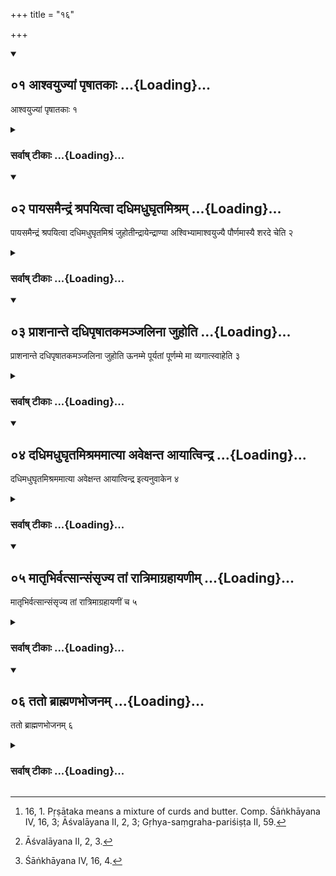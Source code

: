 +++
title = "१६"

+++
<div class="js_include" includetitle="true" newlevelforh1="2" unfilled url="/vedAH_yajuH/vAjasaneyam/sUtram/pAraskara-gRhyam/vishvAsa-prastutiH/2/16/01_AshvayujyAM_pRShAtakAH.md">
<details open><summary><h2>०१ आश्वयुज्यां पृषातकाः ...{Loading}...</h2></summary>

आश्वयुज्यां पृषातकाः १
</details>
</div>
<div class="js_include collapsed" newlevelforh1="3" title="सर्वाष् टीकाः" unfilled url="/vedAH_yajuH/vAjasaneyam/sUtram/pAraskara-gRhyam/sarvASh_TIkAH/2/16/01_AshvayujyAM_pRShAtakAH.md">
<details><summary><h3>सर्वाष् टीकाः ...{Loading}...</h3></summary>
<details><summary>Oldenberg</summary>

1 [^1] . On the full-moon day of Āśvayuja the (offerings of) Pṛśhātakas (are made).

[^1]:  16, 1. Pṛṣātaka means a mixture of curds and butter. Comp. Śāṅkhāyana IV, 16, 3; Āśvalāyana II, 2, 3; Gṛhya-saṃgraha-pariśiṣṭa II, 59.
</details>
</details>
</div>
<div class="js_include" includetitle="true" newlevelforh1="2" unfilled url="/vedAH_yajuH/vAjasaneyam/sUtram/pAraskara-gRhyam/vishvAsa-prastutiH/2/16/02_pAyasamaindraM_shrapayitvA_dadhimadhughRtamishr.md">
<details open><summary><h2>०२ पायसमैन्द्रं श्रपयित्वा दधिमधुघृतमिश्रम् ...{Loading}...</h2></summary>

पायसमैन्द्रं श्रपयित्वा दधिमधुघृतमिश्रं जुहोतीन्द्रायेन्द्राण्या अश्विभ्यामाश्वयुज्यै पौर्णमास्यै शरदे चेति २
</details>
</div>
<div class="js_include collapsed" newlevelforh1="3" title="सर्वाष् टीकाः" unfilled url="/vedAH_yajuH/vAjasaneyam/sUtram/pAraskara-gRhyam/sarvASh_TIkAH/2/16/02_pAyasamaindraM_shrapayitvA_dadhimadhughRtamishr.md">
<details><summary><h3>सर्वाष् टीकाः ...{Loading}...</h3></summary>
<details><summary>Oldenberg</summary>

2. Having cooked milk-rice for Indra he sacrifices it, mixed with curds, honey, and ghee, to Indra, Indrāṇī, the two Aśvins, the full moon of Āśvayuja, and to the autumn.
</details>
</details>
</div>
<div class="js_include" includetitle="true" newlevelforh1="2" unfilled url="/vedAH_yajuH/vAjasaneyam/sUtram/pAraskara-gRhyam/vishvAsa-prastutiH/2/16/03_prAshanAnte_dadhipRShAtakamanjalinA_juhoti.md">
<details open><summary><h2>०३ प्राशनान्ते दधिपृषातकमञ्जलिना जुहोति ...{Loading}...</h2></summary>

प्राशनान्ते दधिपृषातकमञ्जलिना जुहोति ऊनम्मे पूर्यतां पूर्णम्मे मा व्यगात्स्वाहेति ३
</details>
</div>
<div class="js_include collapsed" newlevelforh1="3" title="सर्वाष् टीकाः" unfilled url="/vedAH_yajuH/vAjasaneyam/sUtram/pAraskara-gRhyam/sarvASh_TIkAH/2/16/03_prAshanAnte_dadhipRShAtakamanjalinA_juhoti.md">
<details><summary><h3>सर्वाष् टीकाः ...{Loading}...</h3></summary>
<details><summary>Oldenberg</summary>

3 [^2] . After he has eaten (his portion of the sacrificial food), he sacrifices with his joined hands a Pṛṣātaka prepared with curds, with the words, 'May what is deficient be made full to me; may what is full not decay to me. Svāhā!'

[^2]:  Āśvalāyana II, 2, 3.
</details>
</details>
</div>
<div class="js_include" includetitle="true" newlevelforh1="2" unfilled url="/vedAH_yajuH/vAjasaneyam/sUtram/pAraskara-gRhyam/vishvAsa-prastutiH/2/16/04_dadhimadhughRtamishramamAtyA_avexanta_AyAtvindr.md">
<details open><summary><h2>०४ दधिमधुघृतमिश्रममात्या अवेक्षन्त आयात्विन्द्र ...{Loading}...</h2></summary>

दधिमधुघृतमिश्रममात्या अवेक्षन्त आयात्विन्द्र इत्यनुवाकेन ४
</details>
</div>
<div class="js_include collapsed" newlevelforh1="3" title="सर्वाष् टीकाः" unfilled url="/vedAH_yajuH/vAjasaneyam/sUtram/pAraskara-gRhyam/sarvASh_TIkAH/2/16/04_dadhimadhughRtamishramamAtyA_avexanta_AyAtvindr.md">
<details><summary><h3>सर्वाष् टीकाः ...{Loading}...</h3></summary>
<details><summary>Oldenberg</summary>

4. The inmates of the house look at the mixture of curds, honey, and ghee, with the Anuvāka,

'May Indra come hither' (Vāj. Saṃh. XX, 47 seqq.).
</details>
</details>
</div>
<div class="js_include" includetitle="true" newlevelforh1="2" unfilled url="/vedAH_yajuH/vAjasaneyam/sUtram/pAraskara-gRhyam/vishvAsa-prastutiH/2/16/05_mAtRbhirvatsAnsaMsRjya_tAM_rAtrimAgrahAyaNIm.md">
<details open><summary><h2>०५ मातृभिर्वत्सान्संसृज्य तां रात्रिमाग्रहायणीम् ...{Loading}...</h2></summary>

मातृभिर्वत्सान्संसृज्य तां रात्रिमाग्रहायणीं च ५
</details>
</div>
<div class="js_include collapsed" newlevelforh1="3" title="सर्वाष् टीकाः" unfilled url="/vedAH_yajuH/vAjasaneyam/sUtram/pAraskara-gRhyam/sarvASh_TIkAH/2/16/05_mAtRbhirvatsAnsaMsRjya_tAM_rAtrimAgrahAyaNIm.md">
<details><summary><h3>सर्वाष् टीकाः ...{Loading}...</h3></summary>
<details><summary>Oldenberg</summary>

5 [^3] . They let the calves join their mothers that night and the Āgrahāyaṇī night.

[^3]:  Śāṅkhāyana IV, 16, 4.
</details>
</details>
</div>
<div class="js_include" includetitle="true" newlevelforh1="2" unfilled url="/vedAH_yajuH/vAjasaneyam/sUtram/pAraskara-gRhyam/vishvAsa-prastutiH/2/16/06_tato_brAhmaNabhojanam.md">
<details open><summary><h2>०६ ततो ब्राह्मणभोजनम् ...{Loading}...</h2></summary>

ततो ब्राह्मणभोजनम् ६
</details>
</div>
<div class="js_include collapsed" newlevelforh1="3" title="सर्वाष् टीकाः" unfilled url="/vedAH_yajuH/vAjasaneyam/sUtram/pAraskara-gRhyam/sarvASh_TIkAH/2/16/06_tato_brAhmaNabhojanam.md">
<details><summary><h3>सर्वाष् टीकाः ...{Loading}...</h3></summary>
<details><summary>Oldenberg</summary>

6. Then (follows) the feeding of the Brāhmaṇas.
</details>
</details>
</div>